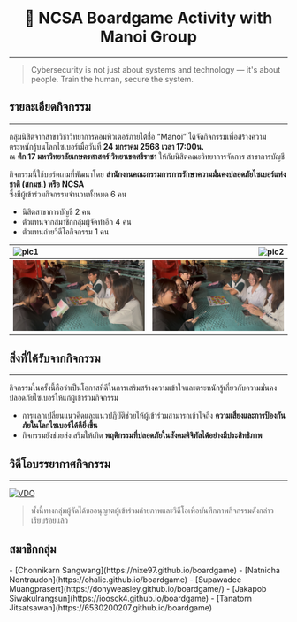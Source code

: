 <center><h1>🎲 NCSA Boardgame Activity with Manoi Group</h1></center>

---

> Cybersecurity is not just about systems and technology — it's about people. Train the human, secure the system.

<h2>รายละเอียดกิจกรรม</h2>

---

กลุ่มนิสิตจากสาขาวิชาวิทยาการคอมพิวเตอร์ภายใต้ชื่อ “Manoi” ได้จัดกิจกรรมเพื่อสร้างความตระหนักรู้บนโลกไซเบอร์เมื่อวันที่ **24 มกราคม 2568 เวลา 17:00น.**  
ณ **ตึก 17 มหาวิทยาลัยเกษตรศาสตร์ วิทยาเขตศรีราชา** ให้กับนิสิตคณะวิทยาการจัดการ สาขาการบัญชี  

กิจกรรมนี้ใช้บอร์ดเกมที่พัฒนาโดย **สำนักงานคณะกรรมการการรักษาความมั่นคงปลอดภัยไซเบอร์แห่งชาติ (สกมช.) หรือ NCSA**  
ซึ่งมีผู้เข้าร่วมกิจกรรมจำนวนทั้งหมด 6 คน  
- นิสิตสาขาการบัญชี 2 คน  
- ตัวแทนจากสมาชิกกลุ่มผู้จัดทำอีก 4 คน
- ตัวแทนถ่ายวีดีโอกิจกรรม 1 คน

![pic1](picture_github/act1_bg.png) |   ![pic2](picture_github/act2_bg.png)
:-------------------------| -------------------------:
![pic4](picture_github/act4_bg.PNG) |   ![pic3](picture_github/act3_bg.PNG)


<h2>สิ่งที่ได้รับจากกิจกรรม</h2>

---

กิจกรรมในครั้งนี้ถือว่าเป็นโอกาสที่ดีในการเสริมสร้างความเข้าใจและตระหนักรู้เกี่ยวกับความมั่นคงปลอดภัยไซเบอร์ให้แก่ผู้เข้าร่วมกิจกรรม  

- การแลกเปลี่ยนแนวคิดและแนวปฏิบัติช่วยให้ผู้เข้าร่วมสามารถเข้าใจถึง **ความเสี่ยงและการป้องกันภัยในโลกไซเบอร์ได้ดียิ่งขึ้น**  
- กิจกรรมยังช่วยส่งเสริมให้เกิด **พฤติกรรมที่ปลอดภัยในสังคมดิจิทัลได้อย่างมีประสิทธิภาพ**

<h2>วิดีโอบรรยากาศกิจกรรม</h2>  

---

[![VDO](picture_github/boardgame_bg.png)](https://www.youtube.com/watch?v=2hpcDR_QJQM)
> ทั้งนี้ทางกลุ่มผู้จัดได้ขออนุญาตผู้เข้าร่วมถ่ายภาพและวิดีโอเพื่อบันทึกภาพกิจกรรมดังกล่าวเรียบร้อยแล้ว

<h2>สมาชิกกลุ่ม</h2>  
- [Chonnikarn Sangwang](https://nixe97.github.io/boardgame) 
- [Natnicha Nontraudon](https://ohalic.github.io/boardgame)  
- [Supawadee Muangprasert](https://donyweasley.github.io/boardgame/) 
- [Jakapob Siwakulrangsun](https://ioosck4.github.io/boardgame)
- [Tanatorn Jitsatsawan](https://6530200207.github.io/boardgame)
